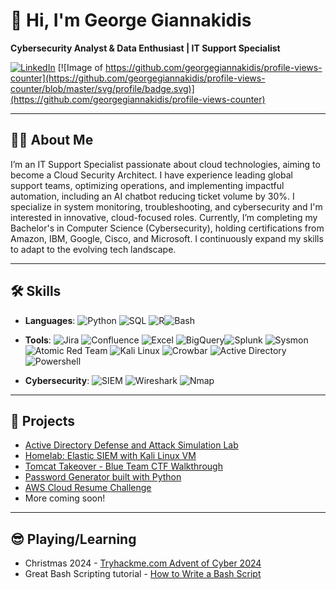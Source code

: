 # 👋 Hi, I'm George Giannakidis

**Cybersecurity Analyst & Data Enthusiast | IT Support Specialist**

[![LinkedIn](https://img.shields.io/badge/LinkedIn-Profile-blue)](https://linkedin.com/in/giannakidisgeorge)
[![Image of https://github.com/georgegiannakidis/profile-views-counter](https://github.com/georgegiannakidis/profile-views-counter/blob/master/svg/profile/badge.svg)](https://github.com/georgegiannakidis/profile-views-counter)

---

## 👨‍💻 About Me

I’m an IT Support Specialist passionate about cloud technologies, aiming to become a Cloud Security Architect. I have experience leading global support teams, optimizing operations, and implementing impactful automation, including an AI chatbot reducing ticket volume by 30%.
I specialize in system monitoring, troubleshooting, and cybersecurity and I'm interested in innovative, cloud-focused roles.
Currently, I’m completing my Bachelor's in Computer Science (Cybersecurity), holding certifications from Amazon, IBM, Google, Cisco, and Microsoft. I continuously expand my skills to adapt to the evolving tech landscape.

---

## 🛠️ Skills

- **Languages**:  ![Python](https://img.shields.io/badge/Python-3776AB?style=for-the-badge&logo=python&logoColor=white)
![SQL](https://img.shields.io/badge/SQL-4479A1?style=for-the-badge&logo=postgresql&logoColor=white)
![R](https://img.shields.io/badge/R-276DC3?style=for-the-badge&logo=r&logoColor=white)![Bash](https://img.shields.io/badge/Bash-4EAA25?style=for-the-badge&logo=gnu-bash&logoColor=white)


- **Tools**:  ![Jira](https://img.shields.io/badge/Jira-0052CC?style=for-the-badge&logo=jira&logoColor=white)
![Confluence](https://img.shields.io/badge/Confluence-172B4D?style=for-the-badge&logo=confluence&logoColor=white)
![Excel](https://img.shields.io/badge/Microsoft_Excel-217346?style=for-the-badge&logo=microsoft-excel&logoColor=white)
![BigQuery](https://img.shields.io/badge/Google_BigQuery-4285F4?style=for-the-badge&logo=google-cloud&logoColor=white)![Splunk](https://img.shields.io/badge/Splunk-000000?style=for-the-badge&logo=Splunk&logoColor=white)
![Sysmon](https://img.shields.io/badge/Sysmon-003366?style=for-the-badge&logo=windows&logoColor=white)
![Atomic Red Team](https://img.shields.io/badge/Atomic_Red_Team-FF0000?style=for-the-badge&logoColor=white)
![Kali Linux](https://img.shields.io/badge/Kali_Linux-557C94?style=for-the-badge&logo=kalilinux&logoColor=white)
![Crowbar](https://img.shields.io/badge/Crowbar-5C2D91?style=for-the-badge&logoColor=white)
![Active Directory](https://img.shields.io/badge/Active_Directory-0078D6?style=for-the-badge&logo=windows&logoColor=white)
![Powershell](https://img.shields.io/badge/Powershell-5391FE?style=for-the-badge&logo=powershell&logoColor=white)


- **Cybersecurity**:  ![SIEM](https://img.shields.io/badge/SIEM-FF6F00?style=for-the-badge&logoColor=white)
![Wireshark](https://img.shields.io/badge/Wireshark-1679A7?style=for-the-badge&logo=wireshark&logoColor=white)
![Nmap](https://img.shields.io/badge/Nmap-4682B4?style=for-the-badge&logo=nmap&logoColor=white)


---

## 🔗 Projects

- [Active Directory Defense and Attack Simulation Lab](https://github.com/georgegiannakidis/AD-Cybersecurity-Simulation-Lab)
- [Homelab: Elastic SIEM with Kali Linux VM](https://github.com/georgegiannakidis/homelab-elastic-siem-kali)
- [Tomcat Takeover - Blue Team CTF Walkthrough](https://github.com/georgegiannakidis/Tomcat-Takeover-lab)
- [Password Generator built with Python](https://github.com/georgegiannakidis/password_generator_python/tree/main)
- [AWS Cloud Resume Challenge](https://github.com/georgegiannakidis/aws_cloud_resume_challenge/tree/main)
- More coming soon!

---

## 😎 Playing/Learning
- Christmas 2024 - [Tryhackme.com Advent of Cyber 2024](https://tryhackme.com/r/0n0uS/badges/adventofcyber2024)
- Great Bash Scripting tutorial - [How to Write a Bash Script](https://linuxconfig.org/bash-scripting-tutorial)

